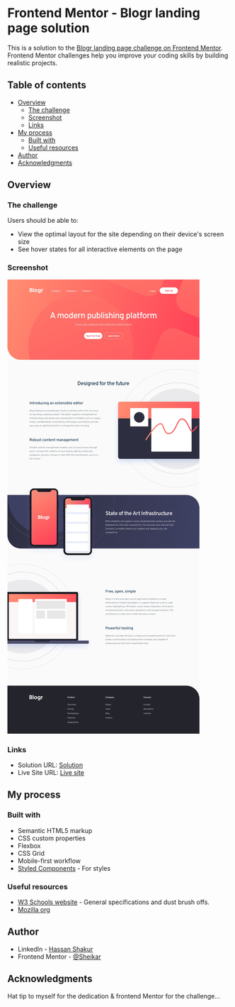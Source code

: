 # Frontend Mentor - Blogr landing page solution

This is a solution to the [Blogr landing page challenge on Frontend Mentor](https://www.frontendmentor.io/challenges/blogr-landing-page-EX2RLAApP). Frontend Mentor challenges help you improve your coding skills by building realistic projects. 

## Table of contents

- [Overview](#overview)
  - [The challenge](#the-challenge)
  - [Screenshot](#screenshot)
  - [Links](#links)
- [My process](#my-process)
  - [Built with](#built-with)
  - [Useful resources](#useful-resources)
- [Author](#author)
- [Acknowledgments](#acknowledgments)


## Overview

### The challenge

Users should be able to:

- View the optimal layout for the site depending on their device's screen size
- See hover states for all interactive elements on the page

### Screenshot

![](./screenshot.jpg)


### Links

- Solution URL: [Solution](https://github.com/Sheikar/BlogrLandingPage.git)
- Live Site URL: [Live site](https://sheikar.github.io/BlogrLandingPage/)

## My process

### Built with

- Semantic HTML5 markup
- CSS custom properties
- Flexbox
- CSS Grid
- Mobile-first workflow
- [Styled Components](https://styled-components.com/) - For styles



### Useful resources

- [W3 Schools website](https://www.w3schools.com) - General specifications and dust brush offs.
- [Mozilla org](https://developer.mozilla.org)


## Author

- LinkedIn - [Hassan Shakur](https://www.linkedin.com/in/hassan-shakur-4283ab232/)
- Frontend Mentor - [@Sheikar](https://www.frontendmentor.io/profile/Sheikar)



## Acknowledgments

Hat tip to myself for the dedication & frontend Mentor for the challenge...
